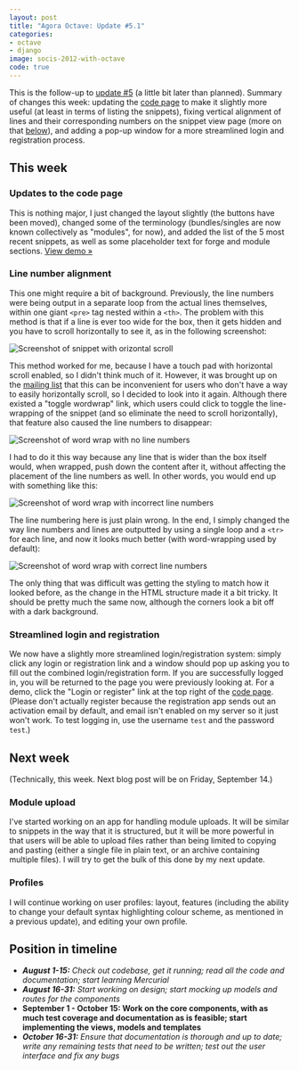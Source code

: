 ```yaml
---
layout: post
title: "Agora Octave: Update #5.1"
categories:
- octave
- django
image: socis-2012-with-octave
code: true
---
```


This is the follow-up to [update #5](/posts/agora-octave-update-5/) (a little bit later than planned). Summary of changes this week: updating the [code page](http://agora.dellsystem.me/code) to make it slightly more useful (at least in terms of listing the snippets), fixing vertical alignment of lines and their corresponding numbers on the snippet view page (more on that [below](#line-number-alignment)), and adding a pop-up window for a more streamlined login and registration process.

## This week

### Updates to the code page

This is nothing major, I just changed the layout slightly (the buttons have been moved), changed some of the terminology (bundles/singles are now known collectively as "modules", for now), and added the list of the 5 most recent snippets, as well as some placeholder text for forge and module sections. [View demo &raquo;](http://agora.dellsystem.me/code)

<a name="line-number-alignment"></a>

### Line number alignment

This one might require a bit of background. Previously, the line numbers were being output in a separate loop from the actual lines themselves, within one giant `<pre>` tag nested within a `<th>`. The problem with this method is that if a line is ever too wide for the box, then it gets hidden and you have to scroll horizontally to see it, as in the following screenshot:

![Screenshot of snippet with orizontal scroll](http://cs.mcgill.ca/~wliu65/media/agora/line-number-alignment-1.png)

This method worked for me, because I have a touch pad with horizontal scroll enabled, so I didn't think much of it. However, it was brought up on the [mailing list](http://octave.1599824.n4.nabble.com/Agora-updated-td4643920.html) that this can be inconvenient for users who don't have a way to easily horizontally scroll, so I decided to look into it again. Although there existed a "toggle wordwrap" link, which users could click to toggle the line-wrapping of the snippet (and so eliminate the need to scroll horizontally), that feature also caused the line numbers to disappear:

![Screenshot of word wrap with no line numbers](http://cs.mcgill.ca/~wliu65/media/agora/line-number-alignment-2.png)

I had to do it this way because any line that is wider than the box itself would, when wrapped, push down the content after it, without affecting the placement of the line numbers as well. In other words, you would end up with something like this:

![Screenshot of word wrap with incorrect line numbers](http://cs.mcgill.ca/~wliu65/media/agora/line-number-alignment-3.png)

The line numbering here is just plain wrong. In the end, I simply changed the way line numbers and lines are outputted by using a single loop and a `<tr>` for each line, and now it looks much better (with word-wrapping used by default):

![Screenshot of word wrap with correct line numbers](http://cs.mcgill.ca/~wliu65/media/agora/line-number-alignment-4.png)

The only thing that was difficult was getting the styling to match how it looked before, as the change in the HTML structure made it a bit tricky. It should be pretty much the same now, although the corners look a bit off with a dark background.

### Streamlined login and registration

We now have a slightly more streamlined login/registration system: simply click any login or registration link and a window should pop up asking you to fill out the combined login/registration form. If you are successfully logged in, you will be returned to the page you were previously looking at. For a demo, click the "Login or register" link at the top right of the [code page](http://agora.dellsystem.me/code). (Please don't actually register because the registration app sends out an activation email by default, and email isn't enabled on my server so it just won't work. To test logging in, use the username `test` and the password `test`.)

## Next week

(Technically, this week. Next blog post will be on Friday, September 14.)

### Module upload

I've started working on an app for handling module uploads. It will be similar to snippets in the way that it is structured, but it will be more powerful in that users will be able to upload files rather than being limited to copying and pasting (either a single file in plain text, or an archive containing multiple files). I will try to get the bulk of this done by my next update.

### Profiles

I will continue working on user profiles: layout, features (including the ability to change your default syntax highlighting colour scheme, as mentioned in a previous update), and editing your own profile.

## Position in timeline

* _**August 1-15:** Check out codebase, get it running; read all the code and documentation; start learning Mercurial_
* _**August 16-31:** Start working on design; start mocking up models and routes for the components_
* **September 1 - October 15: Work on the core components, with as much test coverage and documentation as is feasible; start implementing the views, models and templates**
* _**October 16-31:** Ensure that documentation is thorough and up to date; write any remaining tests that need to be written; test out the user interface and fix any bugs_
